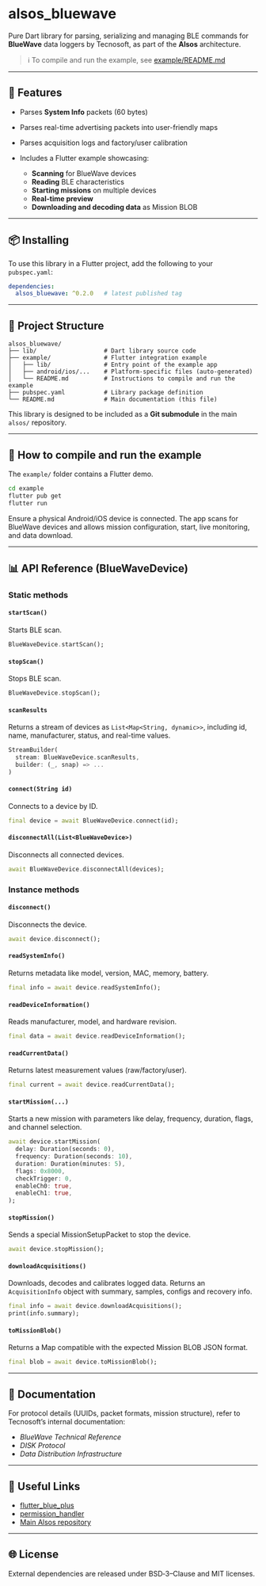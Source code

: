 # alsos\_bluewave

Pure Dart library for parsing, serializing and managing BLE commands for **BlueWave** data loggers by Tecnosoft, as part of the **Alsos** architecture.

> ℹ️ To compile and run the example, see [example/README.md](./example/README.md)

---

## 🚀 Features

* Parses **System Info** packets (60 bytes)
* Parses real-time advertising packets into user-friendly maps
* Parses acquisition logs and factory/user calibration
* Includes a Flutter example showcasing:

  * **Scanning** for BlueWave devices
  * **Reading** BLE characteristics
  * **Starting missions** on multiple devices
  * **Real-time preview**
  * **Downloading and decoding data** as Mission BLOB

---

## 📦 Installing

To use this library in a Flutter project, add the following to your `pubspec.yaml`:

```yaml
dependencies:
  alsos_bluewave: ^0.2.0   # latest published tag
```

---

## 📁 Project Structure

```
alsos_bluewave/
├── lib/                   # Dart library source code
├── example/               # Flutter integration example
│   ├── lib/               # Entry point of the example app
│   ├── android/ios/...    # Platform-specific files (auto-generated)
│   └── README.md          # Instructions to compile and run the example
├── pubspec.yaml           # Library package definition
└── README.md              # Main documentation (this file)
```

This library is designed to be included as a **Git submodule** in the main `alsos/` repository.

---

## 🧰 How to compile and run the example

The `example/` folder contains a Flutter demo.

```bash
cd example
flutter pub get
flutter run
```

Ensure a physical Android/iOS device is connected. The app scans for BlueWave devices and allows mission configuration, start, live monitoring, and data download.

---

## 📊 API Reference (BlueWaveDevice)

### Static methods

#### `startScan()`

Starts BLE scan.

```dart
BlueWaveDevice.startScan();
```

#### `stopScan()`

Stops BLE scan.

```dart
BlueWaveDevice.stopScan();
```

#### `scanResults`

Returns a stream of devices as `List<Map<String, dynamic>>`, including id, name, manufacturer, status, and real-time values.

```dart
StreamBuilder(
  stream: BlueWaveDevice.scanResults,
  builder: (_, snap) => ...
)
```

#### `connect(String id)`

Connects to a device by ID.

```dart
final device = await BlueWaveDevice.connect(id);
```

#### `disconnectAll(List<BlueWaveDevice>)`

Disconnects all connected devices.

```dart
await BlueWaveDevice.disconnectAll(devices);
```

### Instance methods

#### `disconnect()`

Disconnects the device.

```dart
await device.disconnect();
```

#### `readSystemInfo()`

Returns metadata like model, version, MAC, memory, battery.

```dart
final info = await device.readSystemInfo();
```

#### `readDeviceInformation()`

Reads manufacturer, model, and hardware revision.

```dart
final data = await device.readDeviceInformation();
```

#### `readCurrentData()`

Returns latest measurement values (raw/factory/user).

```dart
final current = await device.readCurrentData();
```

#### `startMission(...)`

Starts a new mission with parameters like delay, frequency, duration, flags, and channel selection.

```dart
await device.startMission(
  delay: Duration(seconds: 0),
  frequency: Duration(seconds: 10),
  duration: Duration(minutes: 5),
  flags: 0x8000,
  checkTrigger: 0,
  enableCh0: true,
  enableCh1: true,
);
```

#### `stopMission()`

Sends a special MissionSetupPacket to stop the device.

```dart
await device.stopMission();
```

#### `downloadAcquisitions()`

Downloads, decodes and calibrates logged data.
Returns an `AcquisitionInfo` object with summary, samples, configs and recovery info.

```dart
final info = await device.downloadAcquisitions();
print(info.summary);
```

#### `toMissionBlob()`

Returns a Map compatible with the expected Mission BLOB JSON format.

```dart
final blob = await device.toMissionBlob();
```

---

## 📓 Documentation

For protocol details (UUIDs, packet formats, mission structure), refer to Tecnosoft’s internal documentation:

* *BlueWave Technical Reference*
* *DISK Protocol*
* *Data Distribution Infrastructure*

---

## 🔗 Useful Links

* [flutter\_blue\_plus](https://pub.dev/packages/flutter_blue_plus)
* [permission\_handler](https://pub.dev/packages/permission_handler)
* [Main Alsos repository](https://github.com/tecnosoft/alsos)

---

## 🌐 License

External dependencies are released under BSD‑3–Clause and MIT licenses.
